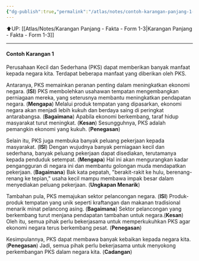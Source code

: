 ```yaml
---
{"dg-publish":true,"permalink":"/atlas/notes/contoh-karangan-panjang-1-form-1-3/"}
---
```


⬆️UP: [[Atlas/Notes/Karangan Panjang - Fakta - Form 1-3\|Karangan Panjang - Fakta - Form 1-3]]

---

#### Contoh Karangan 1

Perusahaan Kecil dan Sederhana (PKS) dapat memberikan banyak manfaat kepada negara kita. Terdapat beberapa manfaat yang diberikan oleh PKS.

Antaranya, PKS memainkan peranan penting dalam meningkatkan ekonomi negara. (**ISI**) PKS membolehkan usahawan tempatan mengembangkan perniagaan mereka, yang seterusnya membantu meningkatkan pendapatan negara. (**Mengapa**) Melalui produk tempatan yang dipasarkan, ekonomi negara akan menjadi lebih kukuh dan berdaya saing di peringkat antarabangsa. (**Bagaimana**) Apabila ekonomi berkembang, taraf hidup masyarakat turut meningkat. (**Kesan**) Sesungguhnya, PKS adalah pemangkin ekonomi yang kukuh. (**Penegasan**)

Selain itu, PKS juga membuka banyak peluang pekerjaan kepada masyarakat. (**ISI**) Dengan wujudnya banyak perniagaan kecil dan sederhana, banyak peluang pekerjaan dapat disediakan, terutamanya kepada penduduk setempat. (**Mengapa**) Hal ini akan mengurangkan kadar pengangguran di negara ini dan membantu golongan muda mendapatkan pekerjaan. (**Bagaimana**) Bak kata pepatah, "berakit-rakit ke hulu, berenang-renang ke tepian,"  usaha kecil mampu membawa impak besar dalam menyediakan peluang pekerjaan. (**Ungkapan Menarik**)

Tambahan pula, PKS memajukan sektor pelancongan negara. (**ISI**) Produk-produk tempatan yang unik seperti kraftangan dan makanan tradisional menarik minat pelancong asing. (**Bagaimana**) Sektor pelancongan yang berkembang turut menjana pendapatan tambahan untuk negara.(**Kesan**) Oleh itu, semua pihak perlu bekerjasama untuk memperkukuhkan PKS agar ekonomi negara terus berkembang pesat. (**Penegasan**)

Kesimpulannya, PKS dapat membawa banyak kebaikan kepada negara kita. (**Penegasan**) Jadi, semua pihak perlu bekerjasama untuk menyokong perkembangan PKS dalam negara kita. (**Cadangan**)